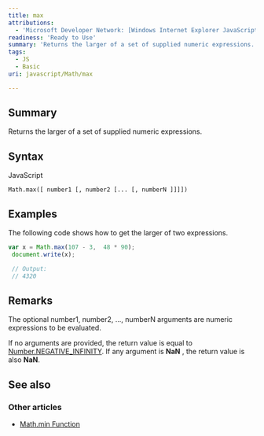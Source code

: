 ```yaml
---
title: max
attributions:
  - 'Microsoft Developer Network: [Windows Internet Explorer JavaScript reference Article](http://msdn.microsoft.com/en-us/library/ie/yek4tbz0%28v=vs.94%29.aspx)'
readiness: 'Ready to Use'
summary: 'Returns the larger of a set of supplied numeric expressions.'
tags:
  - JS
  - Basic
uri: javascript/Math/max

---
```

## Summary

Returns the larger of a set of supplied numeric expressions.

## Syntax

<span class="language">JavaScript</span>

    Math.max([ number1 [, number2 [... [, numberN ]]]])

## Examples

The following code shows how to get the larger of two expressions.

``` js
var x = Math.max(107 - 3,  48 * 90);
 document.write(x);

 // Output:
 // 4320
```

## Remarks

The optional number1, number2, ..., numberN arguments are numeric expressions to be evaluated.

If no arguments are provided, the return value is equal to [Number.NEGATIVE\_INFINITY](/javascript/Number/constants). If any argument is **NaN** , the return value is also **NaN**.

## See also

### Other articles

-   [Math.min Function](/javascript/Math/min)

